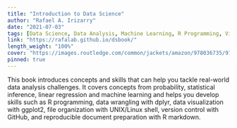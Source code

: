```yaml
---
title: "Introduction to Data Science"
author: "Rafael A. Irizarry"
date: "2021-07-03"
tags: [Data Science, Data Analysis, Machine Learning, R Programming, Visualization, ggplot2, Unix, Github, R Markdown]
link: "https://rafalab.github.io/dsbook/"
length_weight: "100%"
cover: "https://images.routledge.com/common/jackets/amazon/978036735/9780367357986.jpg"
pinned: true
---
```


This book introduces concepts and skills that can help you tackle real-world data analysis challenges. It covers concepts from probability, statistical inference, linear regression and machine learning and helps you develop skills such as R programming, data wrangling with dplyr, data visualization with ggplot2, file organization with UNIX/Linux shell, version control with GitHub, and reproducible document preparation with R markdown.
